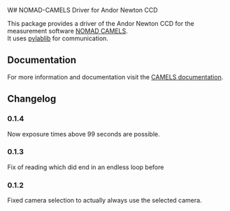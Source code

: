 W# NOMAD-CAMELS Driver for Andor Newton CCD

This package provides a driver of the Andor Newton CCD for the measurement software [NOMAD CAMELS](https://fau-lap.github.io/NOMAD-CAMELS/).\
It uses [pylablib](https://pylablib.readthedocs.io/en/latest/devices/Andor.html#cameras-andor-sdk2) for communication.


## Documentation

For more information and documentation visit the [CAMELS documentation](https://fau-lap.github.io/NOMAD-CAMELS/doc/instruments/instruments.html).



## Changelog
### 0.1.4
Now exposure times above 99 seconds are possible.

### 0.1.3
Fix of reading which did end in an endless loop before

### 0.1.2
Fixed camera selection to actually always use the selected camera.